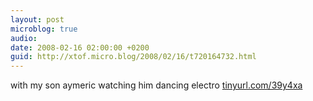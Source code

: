 ```yaml
---
layout: post
microblog: true
audio: 
date: 2008-02-16 02:00:00 +0200
guid: http://xtof.micro.blog/2008/02/16/t720164732.html
---
```

with my son aymeric watching him dancing electro [tinyurl.com/39y4xa](http://tinyurl.com/39y4xa)
